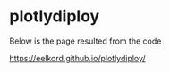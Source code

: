 # plotlydiploy


Below is the page resulted from the code

https://eelkord.github.io/plotlydiploy/

